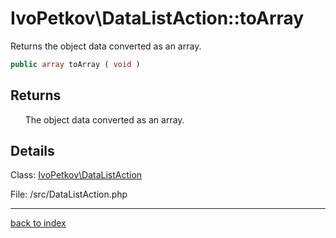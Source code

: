 # IvoPetkov\DataListAction::toArray

Returns the object data converted as an array.

```php
public array toArray ( void )
```

## Returns

&nbsp;&nbsp;&nbsp;&nbsp;&nbsp;&nbsp;The object data converted as an array.

## Details

Class: [IvoPetkov\DataListAction](ivopetkov.datalistaction.class.md)

File: /src/DataListAction.php

---

[back to index](index.md)

